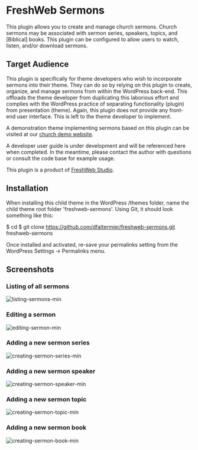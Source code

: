 # FreshWeb Sermons

This plugin allows you to create and manage church sermons. Church sermons may be associated with sermon series, speakers, topics, and [Biblical] books. This plugin can be configured to allow users to watch, listen, and/or download sermons.

## Target Audience

This plugin is specifically for theme developers who wish to incorporate sermons into their theme. They can do so by relying on this plugin to create, organize, and manage sermons from within the WordPress back-end. This offloads the theme developer from duplicating this laborious effort and complies with the WordPress practice of separating functionality (plugin) from presentation (theme). Again, this plugin does not provide any front-end user interface. This is left to the theme developer to implement. 

A demonstration theme implementing sermons based on this plugin can be visited at our 
[church demo website](http://church.freshwebstudio.com/sermons).

A developer user guide is under development and will be referenced here when completed. In the meantime, please contact the author with questions or consult the code base for example usage.

This plugin is a product of [FreshWeb Studio](https://freshwebstudio.com).


## Installation

When installing this child theme in the WordPress /themes folder, name the child theme root folder 'freshweb-sermons'. Using Git, it should look something like this:

$ cd <WordPress plugins folder>
$ git clone https://github.com/dfaltermier/freshweb-sermons.git freshweb-sermons

Once installed and activated, re-save your permalinks setting from the WordPress Settings -> Permalinks menu.

## Screenshots

### Listing of all sermons

![listing-sermons-min](https://cloud.githubusercontent.com/assets/3323104/23836991/af6dcaa0-0746-11e7-8840-837a56aff5bf.jpg)

### Editing a sermon

![editing-sermon-min](https://cloud.githubusercontent.com/assets/3323104/23836998/c7ed6d38-0746-11e7-9852-5342903a20f0.jpg)

### Adding a new sermon series

![creating-sermon-series-min](https://cloud.githubusercontent.com/assets/3323104/23837002/d6ca9286-0746-11e7-8ca5-e14518f11e9e.jpg)

### Adding a new sermon speaker

![creating-sermon-speaker-min](https://cloud.githubusercontent.com/assets/3323104/23837007/de892ffa-0746-11e7-8162-cf61586a92d9.jpg)

### Adding a new sermon topic

![creating-sermon-topic-min](https://cloud.githubusercontent.com/assets/3323104/23837009/e64d2ab6-0746-11e7-8406-2e4845467e99.jpg)

### Adding a new sermon book

![creating-sermon-book-min](https://cloud.githubusercontent.com/assets/3323104/23837012/eec0e30e-0746-11e7-87eb-e33878a0d459.jpg)

